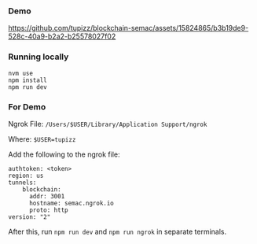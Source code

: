 ### Demo



https://github.com/tupizz/blockchain-semac/assets/15824865/b3b19de9-528c-40a9-b2a2-b25578027f02




### Running locally

```
nvm use
npm install
npm run dev
```

### For Demo

Ngrok File:
`/Users/$USER/Library/Application Support/ngrok`

Where:
`$USER=tupizz`

Add the following to the ngrok file:
```
authtoken: <token>
region: us
tunnels:
    blockchain:
      addr: 3001
      hostname: semac.ngrok.io
      proto: http
version: "2"
```

After this, run `npm run dev` and `npm run ngrok` in separate terminals.

